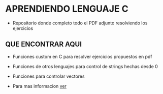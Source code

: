 # APRENDIENDO LENGUAJE C

- Repositorio donde completo todo el  PDF adjunto resolviendo los ejercicios


## QUE ENCONTRAR AQUI

- Funciones custom en C para resolver ejercicios propuestos en pdf

- Funciones de otros lenguajes para control de strings hechas desde 0

- Funciones para controlar vectores

- Para mas informacion [ver](/Utils/funciones.c)
